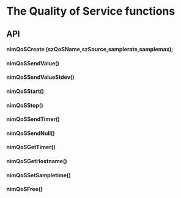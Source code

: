 # The Quality of Service functions 

## API

#### nimQoSCreate (szQoSName,szSource,samplerate,samplemax);
#### nimQoSSendValue()
#### nimQoSSendValueStdev()
#### nimQoSStart()
#### nimQoSStop()
#### nimQoSSendTimer()
#### nimQoSSendNull()
#### nimQoSGetTimer()
#### nimQoSGetHostname()
#### nimQoSSetSampletime()
#### nimQoSFree()
